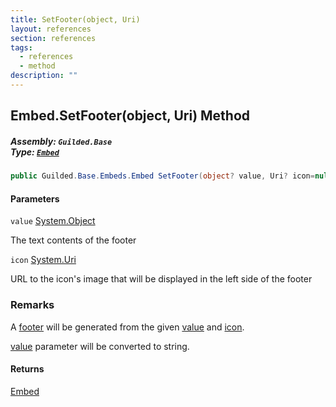 ```yaml
---
title: SetFooter(object, Uri)
layout: references
section: references
tags:
  - references
  - method
description: ""
---
```


## Embed.SetFooter(object, Uri) Method
##### **Assembly:** `Guilded.Base`<br/>**Type:** [`Embed`](Embed 'Guilded.Base.Embeds.Embed')

```csharp
public Guilded.Base.Embeds.Embed SetFooter(object? value, Uri? icon=null);
```
#### Parameters

<a name='Guilded.Base.Embeds.Embed.SetFooter(object,Uri).value'></a>

`value` [System.Object](https://docs.microsoft.com/en-us/dotnet/api/System.Object 'System.Object')

The text contents of the footer

<a name='Guilded.Base.Embeds.Embed.SetFooter(object,Uri).icon'></a>

`icon` [System.Uri](https://docs.microsoft.com/en-us/dotnet/api/System.Uri 'System.Uri')

URL to the icon's image that will be displayed in the left side of the footer

### Remarks
  
A [footer](EmbedFooter 'Guilded.Base.Embeds.EmbedFooter') will be generated from the given [value](Embed.SetFooter(object,Uri)#Guilded.Base.Embeds.Embed.SetFooter(object,Uri).value 'Guilded.Base.Embeds.Embed.SetFooter(object, Uri).value') and [icon](Embed.SetFooter(object,Uri)#Guilded.Base.Embeds.Embed.SetFooter(object,Uri).icon 'Guilded.Base.Embeds.Embed.SetFooter(object, Uri).icon').  
  
[value](Embed.SetFooter(object,Uri)#Guilded.Base.Embeds.Embed.SetFooter(object,Uri).value 'Guilded.Base.Embeds.Embed.SetFooter(object, Uri).value') parameter will be converted to string.

#### Returns
[Embed](Embed 'Guilded.Base.Embeds.Embed')